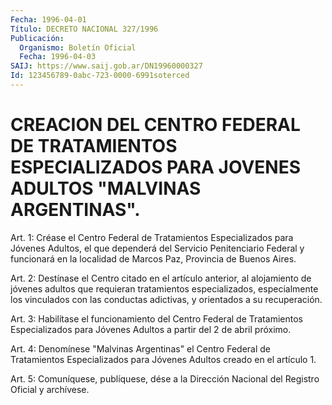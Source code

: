 ```yaml
---
Fecha: 1996-04-01
Título: DECRETO NACIONAL 327/1996
Publicación:
  Organismo: Boletín Oficial
  Fecha: 1996-04-03
SAIJ: https://www.saij.gob.ar/DN19960000327
Id: 123456789-0abc-723-0000-6991soterced
---
```

# CREACION DEL CENTRO FEDERAL DE TRATAMIENTOS ESPECIALIZADOS PARA JOVENES ADULTOS "MALVINAS ARGENTINAS".

<a id="1"></a>
Art. 1: Créase el Centro Federal de Tratamientos Especializados para Jóvenes Adultos, el  que dependerá del Servicio Penitenciario Federal y funcionará en la localidad  de  Marcos Paz, Provincia de Buenos Aires.

<a id="2"></a>
Art.  2:  Destínase el Centro citado en el artículo anterior,  al alojamiento  de    jóvenes    adultos  que  requieran  tratamientos especializados,  especialmente los  vinculados  con  las  conductas adictivas, y orientados a su recuperación.

<a id="3"></a>
Art.  3: Habilítase  el  funcionamiento  del  Centro  Federal  de Tratamientos  Especializados para Jóvenes Adultos a partir del 2 de abril próximo.

<a id="4"></a>
Art. 4: Denomínese  "Malvinas  Argentinas"  el  Centro  Federal de Tratamientos  Especializados  para  Jóvenes  Adultos  creado en  el artículo 1.

<a id="5"></a>
Art. 5: Comuníquese, publíquese, dése a la Dirección Nacional  del Registro   Oficial  y  archívese.